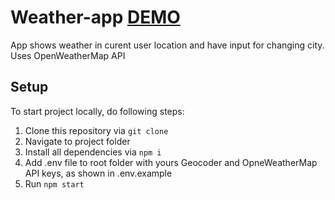 # Weather-app [DEMO](https://svitya.github.io/Weather-app/)

App shows weather in curent user location and have input for changing city. Uses OpenWeatherMap API

## Setup

To start project locally, do following  steps:
1. Clone this repository via `git clone`
2. Navigate to project folder
3. Install all dependencies via `npm i`
4. Add .env file to root folder with yours Geocoder and OpneWeatherMap API keys, as shown in .env.example
5. Run `npm start`